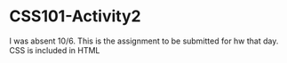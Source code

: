 # CSS101-Activity2

I was absent 10/6. This is the assignment to be submitted for hw that day. 
CSS is included in HTML
